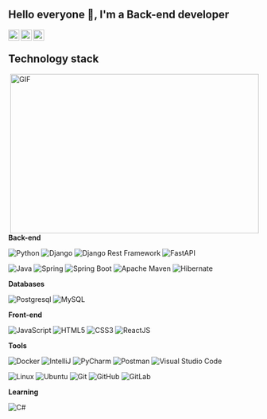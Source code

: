 ## Hello everyone 👋, I'm a Back-end developer

<a href="mailto:oiansheks@gmail.com">
	  <img align="left" alt="Gmail" width="22px" src="https://upload.wikimedia.org/wikipedia/commons/7/7e/Gmail_icon_%282020%29.svg">
</a>
<a href="https://t.me/oianshek">
  <img align="left" alt="Telegram" width="22px" src="https://camo.githubusercontent.com/5c1975da7d9ab735ceb71c57b6c7e48ff3e08ca4/68747470733a2f2f6564656e742e6769746875622e696f2f537570657254696e7949636f6e732f696d616765732f7376672f74656c656772616d2e737667">
</a>
<a href="https://www.linkedin.com/in/oianshek/">
  <img align="left" alt="LinkedIN" width="22px" src="https://raw.githubusercontent.com/peterthehan/peterthehan/master/assets/linkedin.svg" />
</a>

</br>

## Technology stack

<img align="right" alt="GIF" src="https://media0.giphy.com/media/QNFhOolVeCzPQ2Mx85/giphy.gif" width="500" height="320" />

**Back-end**

![Python](https://img.shields.io/badge/-Python-yellow?style=flat-square&logo=Python&labelColor=blue&logoColor=black)
![Django](https://img.shields.io/badge/-Django-0aad48?style=flat-square&logo=Django)
![Django Rest Framework](https://img.shields.io/badge/DRF-red?style=flat-square&logo=Django)
![FastAPI](https://img.shields.io/badge/-FastAPI-%2300C7B7?style=flat-square&logo=FastAPI)

![Java](https://img.shields.io/badge/-Java-black?style=flat-square&logo=Java&labelColor=red)
![Spring](https://img.shields.io/badge/-Spring-green?style=flat-square&logo=Spring&labelColor=white)
![Spring Boot](https://img.shields.io/badge/-Spring%20Boot-lightgreen?style=flat-square&logo=SpringBoot&labelColor=lightgrey&logoColor=lightgreen)
![Apache Maven](https://img.shields.io/badge/-Apache%20Maven-orange?style=flat-square&logo=ApacheMaven&labelColor=white&logoColor=red)
![Hibernate](https://img.shields.io/badge/-Hibernate-A3863D?style=flat-square&logo=Hibernate&labelColor=grey)

**Databases**

![Postgresql](https://img.shields.io/badge/-Postgresql-%232c3e50?style=flat-square&logo=Postgresql)
![MySQL](https://img.shields.io/badge/-MySQL-FCA121?style=flat-square&logo=Mysql&labelColor=white)


**Front-end**

![JavaScript](https://img.shields.io/badge/-JavaScript-%23F7DF1C?style=flat-square&logo=javascript&logoColor=000000&labelColor=%23F7DF1C&color=%23FFCE5A)
![HTML5](https://img.shields.io/badge/-HTML5-%23E44D27?style=flat-square&logo=html5&logoColor=ffffff)
![CSS3](https://img.shields.io/badge/-CSS3-%231572B6?style=flat-square&logo=css3)
![ReactJS](https://img.shields.io/badge/-ReactJs-61DAFB?logo=react)

**Tools**

![Docker](https://img.shields.io/badge/-Docker-46a2f1?style=flat-square&logo=docker&logoColor=white)
![IntelliJ](https://img.shields.io/badge/-IntelliJ%20IDEA-ffce5a?style=flat-square&logo=jetbrains)
![PyCharm](https://img.shields.io/badge/-PyCharm-green?style=flat-square&logo=jetbrains)
![Postman](https://img.shields.io/badge/-Postman-orange?style=flat-square&logo=Postman&labelColor=white)
![Visual Studio Code](https://badgen.net/badge/icon/visualstudio?icon=visualstudio&label)

![Linux](https://img.shields.io/badge/Linux-black?style=flat-square&logo=linux)
![Ubuntu](https://img.shields.io/badge/Ubuntu-E95420?style=for-the-badge&logo=ubuntu&logoColor=white)
![Git](https://img.shields.io/badge/-Git-black?style=flat-square&logo=git)
![GitHub](https://img.shields.io/badge/-GitHub-181717?style=flat-square&logo=github)
![GitLab](https://img.shields.io/badge/-GitLab-FCA121?style=flat-square&logo=gitlab)

**Learning**

![С#](https://img.shields.io/badge/-%D0%A1Sharp-1d72b1?style=flat-square&logo=csharp)

